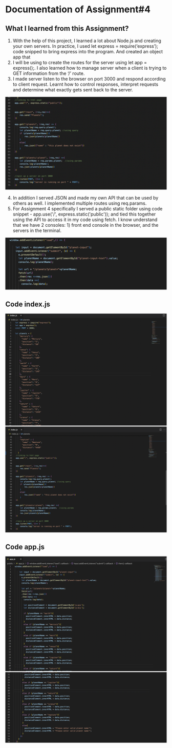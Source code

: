 
# Documentation of Assignment#4


## What I learned from this Assignment?

1) With the help of this project, I learned a lot about Node.js and creating your own servers. In practice, I used  let express = require(‘express’); code snipped  to bring express into the program. 
And created an object app that 
2) I will be using to create the routes for the server using let app = express();. I also learned how to manage server when a client is trying to GET information from the ‘/’ route.
3) I made server listen to the browser on port 3000 and respond according to client request. Learnt how to control responses, interpret requests and determine what exactly gets sent back to the server.

  ![](images/1.png)
  
4) In addition I served JSON and made my own API  that can be used by others as well. I implemented multiple routes using req.params.
4) For Assignment 4 specifically I served a public static folder using code snippet - app.use('/', express.static('public')); and tied this together using the API to access it in my code using fetch. I know understand that we have 2 consoles: 1) front end console in the browser, and the servers in the terminal.

  ![](images/2.png)


## Code index.js
  
  ![](images/3.png)
  ![](images/5.png)

## Code app.js
  
  ![](images/6.png)
  ![](images/7.png)

